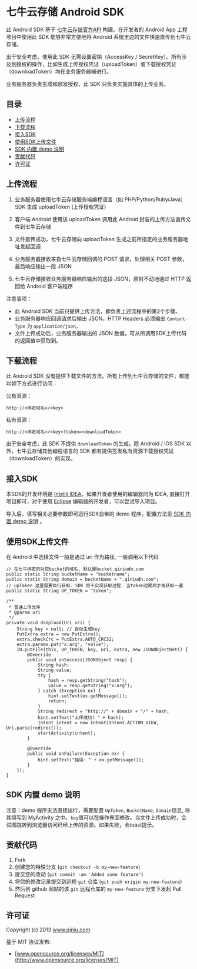 
# 七牛云存储 Android SDK

此 Android SDK 基于 [七牛云存储官方API](http://docs.qiniutek.com/v3/api/) 构建。在开发者的 Android App 工程项目中使用此 SDK 能够非常方便地将 Android 系统里边的文件快速直传到七牛云存储。

出于安全考虑，使用此 SDK 无需设置密钥（AccessKey / SecretKey）。所有涉及到授权的操作，比如生成上传授权凭证（uploadToken）或下载授权凭证（downloadToken）均在业务服务器端进行。

业务服务器负责生成和颁发授权，此 SDK 只负责实施具体的上传业务。

## 目录

- [上传流程](#upload-flow)
- [下载流程](#download-flow)
- [接入SDK](#load)
- [使用SDK上传文件](#upload)
- [SDK 内置 demo 说明](#demo)
- [贡献代码](#contributing)
- [许可证](#license)

<a name="upload-flow"></a>

## 上传流程

1. 业务服务器使用七牛云存储服务端编程语言（如 PHP/Python/Ruby/Java）SDK 生成 uploadToken (上传授权凭证)

2. 客户端 Android 使用该 uploadToken 调用此 Android 封装的上传方法直传文件到七牛云存储

3. 文件直传成功，七牛云存储向 uploadToken 生成之前所指定的业务服务器地址发起回调

4. 业务服务器接收来自七牛云存储回调的 POST 请求，处理相关 POST 参数，最后响应输出一段 JSON

5. 七牛云存储接收业务服务器响应输出的这段 JSON，原封不动地通过 HTTP 返回给 Android 客户端程序


注意事项：

- 此 Android SDK 当前只提供上传方法，即负责上述流程中的第2个步骤。
- 业务服务器响应回调请求后输出 JSON，HTTP Headers 必须输出 `Content-Type` 为 `application/json`。
- 文件上传成功后，业务服务器输出的 JSON 数据，可从所调用SDK上传代码的返回值中获取到。


<a name="download-flow"></a>

## 下载流程

此 Android SDK 没有提供下载文件的方法。所有上传到七牛云存储的文件，都能以如下方式进行访问：

公有资源：

    http://<绑定域名>/<key>

私有资源：

    http://<绑定域名>/<key>?token=<downloadToken>

出于安全考虑，此 SDK 不提供 `downloadToken` 的生成。除 Android / iOS SDK 以外，七牛云存储其他编程语言的 SDK 都有提供签发私有资源下载授权凭证（downloadToken）的实现。

<a name="load"></a>

## 接入SDK

本SDK的开发环境是 [Intellij IDEA](http://www.jetbrains.com/idea/)，如果开发者使用的编辑器同为 IDEA, 直接打开项目即可，对于使用 [Eclipse](http://www.eclipse.org/) 编辑器的开发者，可以尝试导入项目。

导入后，填写相关必要参数即可运行SDK自带的 demo 程序，配置方法见 [SDK 内置 demo 说明](#demo) 。


<a name="upload"></a>

## 使用SDK上传文件

在 Android 中选择文件一般是通过 uri 作为路径, 一般调用以下代码

```{java}
// 在七牛绑定的对应bucket的域名. 默认是bucket.qiniudn.com
public static String bucketName = "bucketname";
public static String domain = bucketName + ".qiniudn.com";
// upToken 这里需要自行获取. SDK 将不实现获取过程. 当token过期后才再获取一遍
public static String UP_TOKEN = "token";

/**
 * 普通上传文件
 * @param uri
 */
private void doUpload(Uri uri) {
	String key = null; // 自动生成key
	PutExtra extra = new PutExtra();
	extra.checkCrc = PutExtra.AUTO_CRC32;
	extra.params.put("x:arg", "value");
	IO.putFile(this, UP_TOKEN, key, uri, extra, new JSONObjectRet() {
		@Override
		public void onSuccess(JSONObject resp) {
			String hash;
			String value;
			try {
				hash = resp.getString("hash");
				value = resp.getString("x:arg");
			} catch (Exception ex) {
				hint.setText(ex.getMessage());
				return;
			}
			String redirect = "http://" + domain + "/" + hash;
			hint.setText("上传成功! " + hash);
			Intent intent = new Intent(Intent.ACTION_VIEW, Uri.parse(redirect));
			startActivity(intent);
		}

		@Override
		public void onFailure(Exception ex) {
			hint.setText("错误: " + ex.getMessage());
		}
	});
}
```


<a name="demo"></a>

## SDK 内置 demo 说明

注意：demo 程序无法直接运行，需要配置 `UpToken`, `BucketName`, `Domain`信息, 将其填写到 MyActivity 之中。`key`值可以在操作界面修改。当文件上传成功时，会试图跳转到浏览器访问已经上传的资源。如果失败，会toast提示。


<a name="contributing"></a>

## 贡献代码

1. Fork
2. 创建您的特性分支 (`git checkout -b my-new-feature`)
3. 提交您的改动 (`git commit -am 'Added some feature'`)
4. 将您的修改记录提交到远程 `git` 仓库 (`git push origin my-new-feature`)
5. 然后到 github 网站的该 `git` 远程仓库的 `my-new-feature` 分支下发起 Pull Request


<a name="license"></a>

## 许可证

Copyright (c) 2013 www.qiniu.com

基于 MIT 协议发布:

* [www.opensource.org/licenses/MIT](http://www.opensource.org/licenses/MIT)

